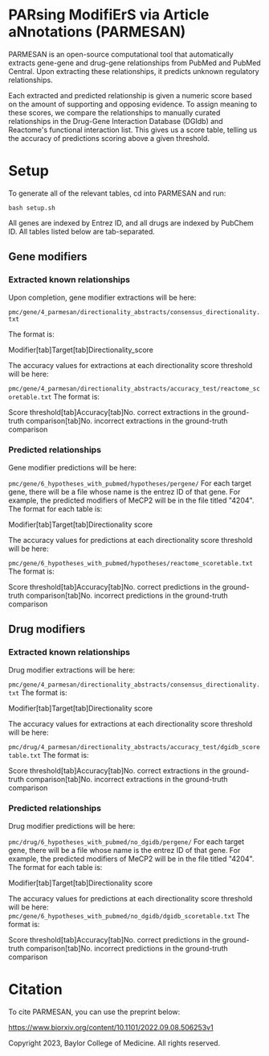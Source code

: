 <h1>PARsing ModifiErS via Article aNnotations (PARMESAN)</h1>

PARMESAN is an open-source computational tool that automatically extracts gene-gene and drug-gene relationships from PubMed and PubMed Central. Upon extracting these relationships, it predicts unknown regulatory relationships.

Each extracted and predicted relationship is given a numeric score based on the amount of supporting and opposing evidence. To assign meaning to these scores, we compare the relationships to manually curated relationships in the Drug-Gene Interaction Database (DGIdb) and Reactome's functional interaction list. This gives us a score table, telling us the accuracy of predictions scoring above a given threshold.

<h1>Setup</h1>
To generate all of the relevant tables, cd into PARMESAN and run:

<code>bash setup.sh</code>

All genes are indexed by Entrez ID, and all drugs are indexed by PubChem ID. All tables listed below are tab-separated.

<h2>Gene modifiers</h2>
<h3>Extracted known relationships</h3>
Upon completion, gene modifier extractions will be here:

<code>pmc/gene/4_parmesan/directionality_abstracts/consensus_directionality.txt</code>

The format is:

Modifier[tab]Target[tab]Directionality_score

The accuracy values for extractions at each directionality score threshold will be here:

<code>pmc/gene/4_parmesan/directionality_abstracts/accuracy_test/reactome_scoretable.txt</code>
The format is:

Score threshold[tab]Accuracy[tab]No. correct extractions in the ground-truth comparison[tab]No. incorrect extractions in the ground-truth comparison

<h3>Predicted relationships</h3>
Gene modifier predictions will be here:

<code>pmc/gene/6_hypotheses_with_pubmed/hypotheses/pergene/</code>
For each target gene, there will be a file whose name is the entrez ID of that gene. For example, the predicted modifiers of MeCP2 will be in the file titled "4204".
The format for each table is:

Modifier[tab]Target[tab]Directionality score

The accuracy values for predictions at each directionality score threshold will be here:

<code>pmc/gene/6_hypotheses_with_pubmed/hypotheses/reactome_scoretable.txt</code>
The format is:

Score threshold[tab]Accuracy[tab]No. correct predictions in the ground-truth comparison[tab]No. incorrect predictions in the ground-truth comparison

<h2>Drug modifiers</h2>

<h3>Extracted known relationships</h3>
Drug modifier extractions will be here:

<code>pmc/gene/4_parmesan/directionality_abstracts/consensus_directionality.txt</code>
The format is:

Modifier[tab]Target[tab]Directionality score

The accuracy values for extractions at each directionality score threshold will be here:

<code>pmc/drug/4_parmesan/directionality_abstracts/accuracy_test/dgidb_scoretable.txt</code>
The format is:

Score threshold[tab]Accuracy[tab]No. correct extractions in the ground-truth comparison[tab]No. incorrect extractions in the ground-truth comparison

<h3>Predicted relationships</h3>
Drug modifier predictions will be here:

<code>pmc/drug/6_hypotheses_with_pubmed/no_dgidb/pergene/</code>
For each target gene, there will be a file whose name is the entrez ID of that gene. For example, the predicted modifiers of MeCP2 will be in the file titled "4204".
The format for each table is:

Modifier[tab]Target[tab]Directionality score

The accuracy values for predictions at each directionality score threshold will be here:
<code>pmc/gene/6_hypotheses_with_pubmed/no_dgidb/dgidb_scoretable.txt</code>
The format is:

Score threshold[tab]Accuracy[tab]No. correct predictions in the ground-truth comparison[tab]No. incorrect predictions in the ground-truth comparison


<h1>Citation</h1>
To cite PARMESAN, you can use the preprint below:

https://www.biorxiv.org/content/10.1101/2022.09.08.506253v1

Copyright 2023, Baylor College of Medicine. All rights reserved.
